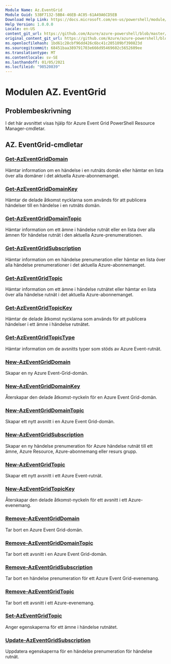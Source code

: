 ```yaml
---
Module Name: Az.EventGrid
Module Guid: 53BF7132-5BB4-46EB-AC05-61A49A6CD5EB
Download Help Link: https://docs.microsoft.com/en-us/powershell/module/az.eventgrid
Help Version: 1.0.0.0
Locale: en-US
content_git_url: https://github.com/Azure/azure-powershell/blob/master/src/EventGrid/EventGrid/help/Az.EventGrid.md
original_content_git_url: https://github.com/Azure/azure-powershell/blob/master/src/EventGrid/EventGrid/help/Az.EventGrid.md
ms.openlocfilehash: 1bd61c28cbf96dd426c6bc41c205109bf390823d
ms.sourcegitcommit: 68451baa389791703e666d95469602c5652609ee
ms.translationtype: MT
ms.contentlocale: sv-SE
ms.lasthandoff: 01/05/2021
ms.locfileid: "98520839"
---
```

# Modulen AZ. EventGrid
## Problembeskrivning
I det här avsnittet visas hjälp för Azure Event Grid PowerShell Resource Manager-cmdletar.

## AZ. EventGrid-cmdletar
### [Get-AzEventGridDomain](Get-AzEventGridDomain.md)
Hämtar information om en händelse i en rutnäts domän eller hämtar en lista över alla domäner i det aktuella Azure-abonnemanget.

### [Get-AzEventGridDomainKey](Get-AzEventGridDomainKey.md)
Hämtar de delade åtkomst nycklarna som används för att publicera händelser till en händelse i en rutnäts domän.

### [Get-AzEventGridDomainTopic](Get-AzEventGridDomainTopic.md)
Hämtar information om ett ämne i händelse rutnät eller en lista över alla ämnen för händelse rutnät i den aktuella Azure-prenumerationen.

### [Get-AzEventGridSubscription](Get-AzEventGridSubscription.md)
Hämtar information om en händelse prenumeration eller hämtar en lista över alla händelse prenumerationer i det aktuella Azure-abonnemanget.

### [Get-AzEventGridTopic](Get-AzEventGridTopic.md)
Hämtar information om ett ämne i händelse rutnätet eller hämtar en lista över alla händelse rutnät i det aktuella Azure-abonnemanget.

### [Get-AzEventGridTopicKey](Get-AzEventGridTopicKey.md)
Hämtar de delade åtkomst nycklarna som används för att publicera händelser i ett ämne i händelse rutnätet.

### [Get-AzEventGridTopicType](Get-AzEventGridTopicType.md)
Hämtar information om de avsnitts typer som stöds av Azure Event-rutnät.

### [New-AzEventGridDomain](New-AzEventGridDomain.md)
Skapar en ny Azure Event-Grid-domän.

### [New-AzEventGridDomainKey](New-AzEventGridDomainKey.md)
Återskapar den delade åtkomst-nyckeln för en Azure Event Grid-domän.

### [New-AzEventGridDomainTopic](New-AzEventGridDomainTopic.md)
Skapar ett nytt avsnitt i en Azure Event Grid-domän.

### [New-AzEventGridSubscription](New-AzEventGridSubscription.md)
Skapar en ny händelse prenumeration för Azure händelse rutnät till ett ämne, Azure Resource, Azure-abonnemang eller resurs grupp.

### [New-AzEventGridTopic](New-AzEventGridTopic.md)
Skapar ett nytt avsnitt i ett Azure Event-rutnät.

### [New-AzEventGridTopicKey](New-AzEventGridTopicKey.md)
Återskapar den delade åtkomst-nyckeln för ett avsnitt i ett Azure-evenemang.

### [Remove-AzEventGridDomain](Remove-AzEventGridDomain.md)
Tar bort en Azure Event Grid-domän.

### [Remove-AzEventGridDomainTopic](Remove-AzEventGridDomainTopic.md)
Tar bort ett avsnitt i en Azure Event Grid-domän.

### [Remove-AzEventGridSubscription](Remove-AzEventGridSubscription.md)
Tar bort en händelse prenumeration för ett Azure Event Grid-evenemang.

### [Remove-AzEventGridTopic](Remove-AzEventGridTopic.md)
Tar bort ett avsnitt i ett Azure-evenemang.

### [Set-AzEventGridTopic](Set-AzEventGridTopic.md)
Anger egenskaperna för ett ämne i händelse rutnätet.

### [Update-AzEventGridSubscription](Update-AzEventGridSubscription.md)
Uppdatera egenskaperna för en händelse prenumeration för händelse rutnät.

